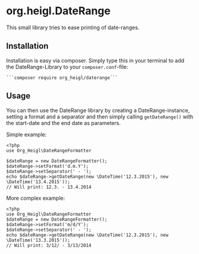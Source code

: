 # org.heigl.DateRange

This small library tries to ease printing of date-ranges.

## Installation

Installation is easy via composer. Simply type this in your terminal to add the
DateRange-Library to your ```composer.conf```-file:

    ```composer require org_heigl/daterange```


## Usage

You can then use the DateRange library by creating a DateRange-instance,
setting a format and a separator and then simply calling ```getDateRange()```
with the start-date and the end date as parameters.

Simple example:

    <?php
    use Org_Heigl\DateRangeFormatter

    $dateRange = new DateRangeFormatter();
    $dateRange->setFormat('d.m.Y');
    $dateRange->setSeparator(' - ');
    echo $dateRange->getDateRange(new \DateTime('12.3.2015'), new \DateTime('13.4.2015'));
    // Will print: 12.3. - 13.4.2014

More complex example:

    <?php
    use Org_Heigl\DateRangeFormatter
    $dateRange = new DateRangeFormatter();
    $dateRange->setFormat('m/d/Y');
    $dateRange->setSeparator(' - ');
    echo $dateRange->getDateRange(new \DateTime('12.3.2015'), new \DateTime('13.3.2015'));
    // Will print: 3/12/ - 3/13/2014


